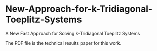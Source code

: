 # New-Approach-for-k-Tridiagonal-Toeplitz-Systems
A New Fast Approach for Solving k-Tridiagonal Toeplitz Systems

The PDF file is the technical results paper for this work.
